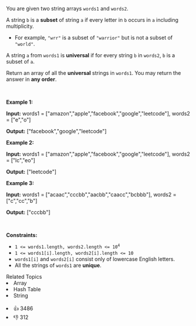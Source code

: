 <p>You are given two string arrays <code>words1</code> and <code>words2</code>.</p>

<p>A string <code>b</code> is a <strong>subset</strong> of string <code>a</code> if every letter in <code>b</code> occurs in <code>a</code> including multiplicity.</p>

<ul> 
 <li>For example, <code>"wrr"</code> is a subset of <code>"warrior"</code> but is not a subset of <code>"world"</code>.</li> 
</ul>

<p>A string <code>a</code> from <code>words1</code> is <strong>universal</strong> if for every string <code>b</code> in <code>words2</code>, <code>b</code> is a subset of <code>a</code>.</p>

<p>Return an array of all the <strong>universal</strong> strings in <code>words1</code>. You may return the answer in <strong>any order</strong>.</p>

<p>&nbsp;</p> 
<p><strong class="example">Example 1:</strong></p>

<div class="example-block"> 
 <p><strong>Input:</strong> <span class="example-io">words1 = ["amazon","apple","facebook","google","leetcode"], words2 = ["e","o"]</span></p> 
</div>

<p><strong>Output:</strong> <span class="example-io">["facebook","google","leetcode"]</span></p>

<p><strong class="example">Example 2:</strong></p>

<div class="example-block"> 
 <p><strong>Input:</strong> <span class="example-io">words1 = ["amazon","apple","facebook","google","leetcode"], words2 = ["lc","eo"]</span></p> 
</div>

<p><strong>Output:</strong> <span class="example-io">["leetcode"]</span></p>

<p><strong class="example">Example 3:</strong></p>

<div class="example-block"> 
 <p><strong>Input:</strong> <span class="example-io">words1 = ["acaac","cccbb","aacbb","caacc","bcbbb"], words2 = ["c","cc","b"]</span></p> 
</div>

<p><strong>Output:</strong> <span class="example-io">["cccbb"]</span></p>

<p>&nbsp;</p> 
<p><strong>Constraints:</strong></p>

<ul> 
 <li><code>1 &lt;= words1.length, words2.length &lt;= 10<sup>4</sup></code></li> 
 <li><code>1 &lt;= words1[i].length, words2[i].length &lt;= 10</code></li> 
 <li><code>words1[i]</code> and <code>words2[i]</code> consist only of lowercase English letters.</li> 
 <li>All the strings of <code>words1</code> are <strong>unique</strong>.</li> 
</ul>

<div><div>Related Topics</div><div><li>Array</li><li>Hash Table</li><li>String</li></div></div><br><div><li>👍 3486</li><li>👎 312</li></div>